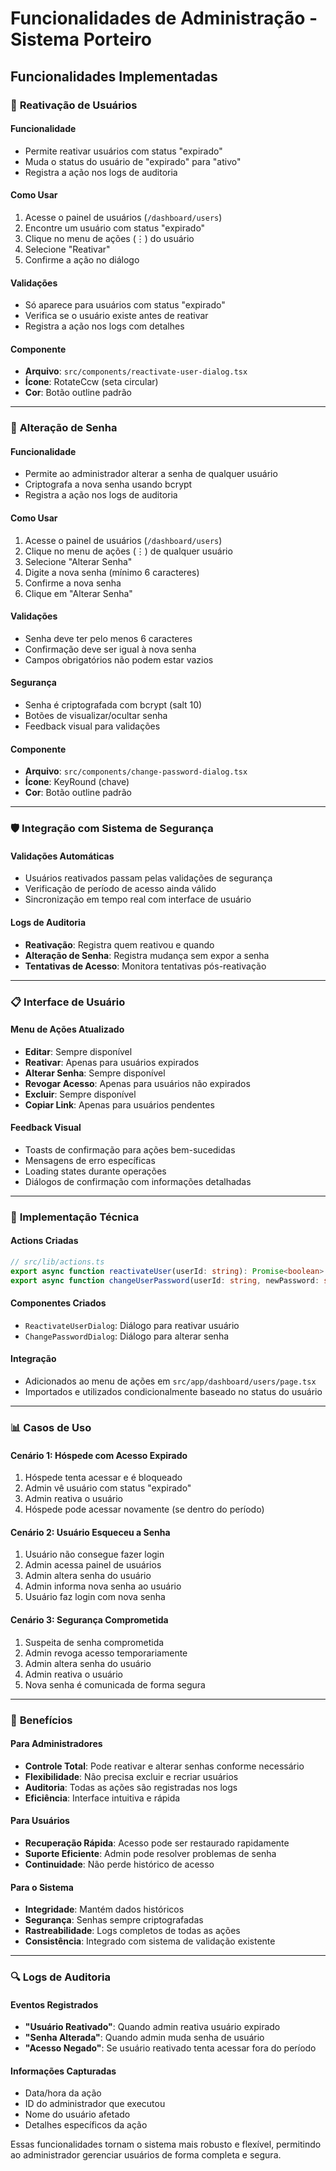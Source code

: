 # Funcionalidades de Administração - Sistema Porteiro

## Funcionalidades Implementadas

### 🔄 **Reativação de Usuários**

#### Funcionalidade
- Permite reativar usuários com status "expirado"
- Muda o status do usuário de "expirado" para "ativo"
- Registra a ação nos logs de auditoria

#### Como Usar
1. Acesse o painel de usuários (`/dashboard/users`)
2. Encontre um usuário com status "expirado"
3. Clique no menu de ações (⋮) do usuário
4. Selecione "Reativar"
5. Confirme a ação no diálogo

#### Validações
- Só aparece para usuários com status "expirado"
- Verifica se o usuário existe antes de reativar
- Registra a ação nos logs com detalhes

#### Componente
- **Arquivo**: `src/components/reactivate-user-dialog.tsx`
- **Ícone**: RotateCcw (seta circular)
- **Cor**: Botão outline padrão

---

### 🔑 **Alteração de Senha**

#### Funcionalidade
- Permite ao administrador alterar a senha de qualquer usuário
- Criptografa a nova senha usando bcrypt
- Registra a ação nos logs de auditoria

#### Como Usar
1. Acesse o painel de usuários (`/dashboard/users`)
2. Clique no menu de ações (⋮) de qualquer usuário
3. Selecione "Alterar Senha"
4. Digite a nova senha (mínimo 6 caracteres)
5. Confirme a nova senha
6. Clique em "Alterar Senha"

#### Validações
- Senha deve ter pelo menos 6 caracteres
- Confirmação deve ser igual à nova senha
- Campos obrigatórios não podem estar vazios

#### Segurança
- Senha é criptografada com bcrypt (salt 10)
- Botões de visualizar/ocultar senha
- Feedback visual para validações

#### Componente
- **Arquivo**: `src/components/change-password-dialog.tsx`
- **Ícone**: KeyRound (chave)
- **Cor**: Botão outline padrão

---

### 🛡️ **Integração com Sistema de Segurança**

#### Validações Automáticas
- Usuários reativados passam pelas validações de segurança
- Verificação de período de acesso ainda válido
- Sincronização em tempo real com interface de usuário

#### Logs de Auditoria
- **Reativação**: Registra quem reativou e quando
- **Alteração de Senha**: Registra mudança sem expor a senha
- **Tentativas de Acesso**: Monitora tentativas pós-reativação

---

### 📋 **Interface de Usuário**

#### Menu de Ações Atualizado
- **Editar**: Sempre disponível
- **Reativar**: Apenas para usuários expirados
- **Alterar Senha**: Sempre disponível
- **Revogar Acesso**: Apenas para usuários não expirados
- **Excluir**: Sempre disponível
- **Copiar Link**: Apenas para usuários pendentes

#### Feedback Visual
- Toasts de confirmação para ações bem-sucedidas
- Mensagens de erro específicas
- Loading states durante operações
- Diálogos de confirmação com informações detalhadas

---

### 🔧 **Implementação Técnica**

#### Actions Criadas
```typescript
// src/lib/actions.ts
export async function reactivateUser(userId: string): Promise<boolean>
export async function changeUserPassword(userId: string, newPassword: string): Promise<boolean>
```

#### Componentes Criados
- `ReactivateUserDialog`: Diálogo para reativar usuário
- `ChangePasswordDialog`: Diálogo para alterar senha

#### Integração
- Adicionados ao menu de ações em `src/app/dashboard/users/page.tsx`
- Importados e utilizados condicionalmente baseado no status do usuário

---

### 📊 **Casos de Uso**

#### Cenário 1: Hóspede com Acesso Expirado
1. Hóspede tenta acessar e é bloqueado
2. Admin vê usuário com status "expirado"
3. Admin reativa o usuário
4. Hóspede pode acessar novamente (se dentro do período)

#### Cenário 2: Usuário Esqueceu a Senha
1. Usuário não consegue fazer login
2. Admin acessa painel de usuários
3. Admin altera senha do usuário
4. Admin informa nova senha ao usuário
5. Usuário faz login com nova senha

#### Cenário 3: Segurança Comprometida
1. Suspeita de senha comprometida
2. Admin revoga acesso temporariamente
3. Admin altera senha do usuário
4. Admin reativa o usuário
5. Nova senha é comunicada de forma segura

---

### 🎯 **Benefícios**

#### Para Administradores
- **Controle Total**: Pode reativar e alterar senhas conforme necessário
- **Flexibilidade**: Não precisa excluir e recriar usuários
- **Auditoria**: Todas as ações são registradas nos logs
- **Eficiência**: Interface intuitiva e rápida

#### Para Usuários
- **Recuperação Rápida**: Acesso pode ser restaurado rapidamente
- **Suporte Eficiente**: Admin pode resolver problemas de senha
- **Continuidade**: Não perde histórico de acesso

#### Para o Sistema
- **Integridade**: Mantém dados históricos
- **Segurança**: Senhas sempre criptografadas
- **Rastreabilidade**: Logs completos de todas as ações
- **Consistência**: Integrado com sistema de validação existente

---

### 🔍 **Logs de Auditoria**

#### Eventos Registrados
- **"Usuário Reativado"**: Quando admin reativa usuário expirado
- **"Senha Alterada"**: Quando admin muda senha de usuário
- **"Acesso Negado"**: Se usuário reativado tenta acessar fora do período

#### Informações Capturadas
- Data/hora da ação
- ID do administrador que executou
- Nome do usuário afetado
- Detalhes específicos da ação

Essas funcionalidades tornam o sistema mais robusto e flexível, permitindo ao administrador gerenciar usuários de forma completa e segura. 